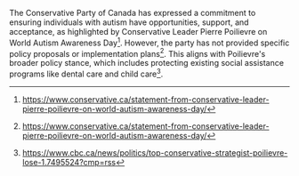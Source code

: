 The Conservative Party of Canada has expressed a commitment to ensuring individuals with autism have opportunities, support, and acceptance, as highlighted by Conservative Leader Pierre Poilievre on World Autism Awareness Day[^1]. However, the party has not provided specific policy proposals or implementation plans[^2]. This aligns with Poilievre's broader policy stance, which includes protecting existing social assistance programs like dental care and child care[^3].

[^1]: https://www.conservative.ca/statement-from-conservative-leader-pierre-poilievre-on-world-autism-awareness-day/
[^2]: https://www.conservative.ca/statement-from-conservative-leader-pierre-poilievre-on-world-autism-awareness-day/
[^3]: https://www.cbc.ca/news/politics/top-conservative-strategist-poilievre-lose-1.7495524?cmp=rss
